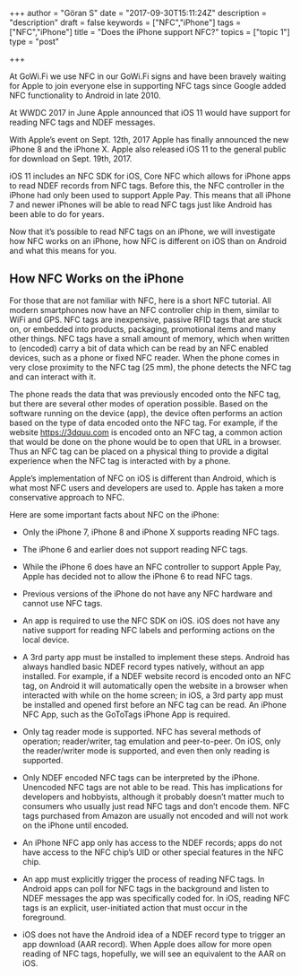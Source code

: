 +++
author = "Göran S"
date = "2017-09-30T15:11:24Z"
description = "description"
draft = false
keywords = ["NFC","iPhone"]
tags = ["NFC","iPhone"]
title = "Does the iPhone support NFC?"
topics = ["topic 1"]
type = "post"

+++
At GoWi.Fi we use NFC in our GoWi.Fi signs and have been bravely waiting for Apple to join everyone else in supporting NFC tags since Google added NFC functionality to Android in late 2010. 

At WWDC 2017 in June Apple announced that iOS 11 would have support for reading NFC tags and NDEF messages. 

With Apple’s event on Sept. 12th, 2017 Apple has finally announced the new iPhone 8 and the iPhone X. Apple also released iOS 11 to the general public for download on Sept. 19th, 2017. 

iOS 11 includes an NFC SDK for iOS, Core NFC which allows for iPhone apps to read NDEF records from NFC tags. Before this, the NFC controller in the iPhone had only been used to support Apple Pay. This means that all iPhone 7 and newer iPhones will be able to read NFC tags just like Android has been able to do for years. 

Now that it’s possible to read NFC tags on an iPhone, we will investigate how NFC works on an iPhone, how NFC is different on iOS than on Android and what this means for you.

## How NFC Works on the iPhone
For those that are not familiar with NFC, here is a short NFC tutorial. All modern smartphones now have an NFC controller chip in them, similar to WiFi and GPS. NFC tags are inexpensive, passive RFID tags that are stuck on, or embedded into products, packaging, promotional items and many other things. NFC tags have a small amount of memory, which when written to (encoded) carry a bit of data which can be read by an NFC enabled devices, such as a phone or fixed NFC reader. When the phone comes in very close proximity to the NFC tag (25 mm), the phone detects the NFC tag and can interact with it. 

The phone reads the data that was previously encoded onto the NFC tag, but there are several other modes of operation possible. Based on the software running on the device (app), the device often performs an action based on the type of data encoded onto the NFC tag. For example, if the website https://3dquu.com is encoded onto an NFC tag, a common action that would be done on the phone would be to open that URL in a browser. Thus an NFC tag can be placed on a physical thing to provide a digital experience when the NFC tag is interacted with by a phone.

Apple’s implementation of NFC on iOS is different than Android, which is what most NFC users and developers are used to. Apple has taken a more conservative approach to NFC. 

Here are some important facts about NFC on the iPhone:

 - Only the iPhone 7, iPhone 8 and iPhone X supports reading NFC tags.

 - The iPhone 6 and earlier does not support reading NFC tags. 

 - While the iPhone 6 does have an NFC controller to support Apple Pay, Apple has decided not to allow the iPhone 6 to read NFC tags. 

 - Previous versions of the iPhone do not have any NFC hardware and cannot use NFC tags.

 - An app is required to use the NFC SDK on iOS. iOS does not have any native support for reading NFC labels and performing actions on the local device. 

 - A 3rd party app must be installed to implement these steps. Android has always handled basic NDEF record types natively, without an app installed. For example, if a NDEF website record is encoded onto an NFC tag, on Android it will automatically open the website in a browser when interacted with while on the home screen; in iOS, a 3rd party app must be installed and opened first before an NFC tag can be read. An iPhone NFC App, such as the  GoToTags iPhone App is required. 

 - Only tag reader mode is supported. NFC has several methods of operation; reader/writer, tag emulation and peer-to-peer. On iOS, only the reader/writer mode is supported, and even then only reading is supported. 

 - Only NDEF encoded NFC tags can be interpreted by the iPhone. Unencoded NFC tags are not able to be read. This has implications for developers and hobbyists, although it probably doesn’t matter much to consumers who usually just read NFC tags and don’t encode them. NFC tags purchased from Amazon are usually not encoded and will not work on the iPhone until encoded. 

 - An iPhone NFC app only has access to the NDEF records; apps do not have access to the NFC chip’s UID or other special features in the NFC chip. 

 - An app must explicitly trigger the process of reading NFC tags. In Android apps can poll for NFC tags in the background and listen to NDEF messages the app was specifically coded for. In iOS, reading NFC tags is an explicit, user-initiated action that must occur in the foreground.

 - iOS does not have the Android idea of a NDEF record type to trigger an app download (AAR record). When Apple does allow for more open reading of NFC tags, hopefully, we will see an equivalent to the AAR on iOS.
